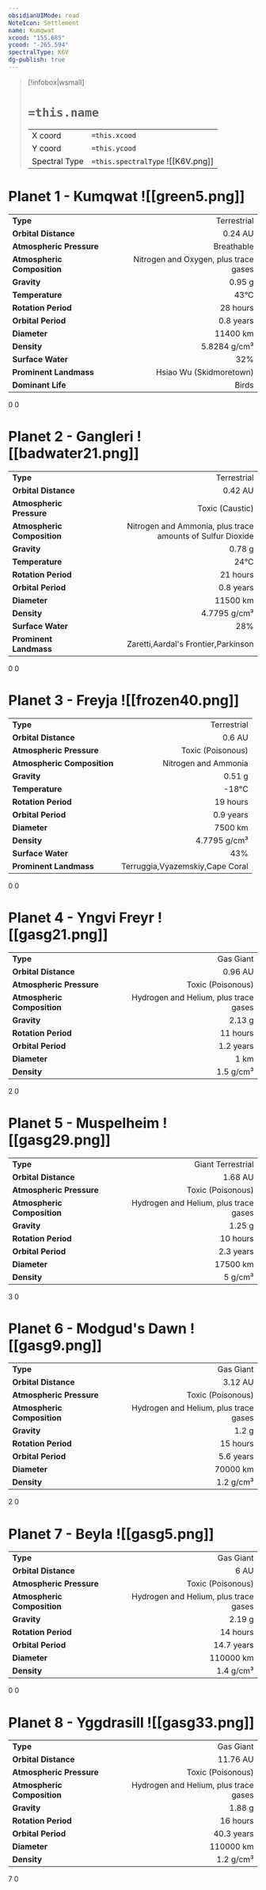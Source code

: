 ```yaml
---
obsidianUIMode: read
NoteIcon: Settlement
name: Kumqwat
xcood: "155.685"
ycood: "-265.594"
spectralType: K6V
dg-publish: true
---
```

> [!infobox|wsmall]
> # `=this.name`
> | | |
> | - | - |
> | X coord | `=this.xcood` |
> | Y coord| `=this.ycood` |
> | Spectral Type | `=this.spectralType` ![[K6V.png]] |

# Planet 1 - Kumqwat ![[green5.png]]
|                             |                           |
| --------------------------- | -------------------------:|
| **Type**                    |             Terrestrial |
| **Orbital Distance**        |   0.24 AU |
| **Atmospheric Pressure**    |       Breathable |
| **Atmospheric Composition** |      Nitrogen and Oxygen, plus trace gases |
| **Gravity**                 |        0.95 g |
| **Temperature**             |    43°C |
| **Rotation Period**         |  28 hours |
| **Orbital Period** | 0.8 years |
| **Diameter**                |      11400 km | 
| **Density**                 |    5.8284 g/cm³ |
| **Surface Water**           |           32% | 
| **Prominent Landmass**      |         Hsiao Wu (Skidmoretown) | 
| **Dominant Life**           |         Birds |



0
0



# Planet 2 - Gangleri ![[badwater21.png]]
|                             |                           |
| --------------------------- | -------------------------:|
| **Type**                    |             Terrestrial |
| **Orbital Distance**        |   0.42 AU |
| **Atmospheric Pressure**    |       Toxic (Caustic) |
| **Atmospheric Composition** |      Nitrogen and Ammonia, plus trace amounts of Sulfur Dioxide |
| **Gravity**                 |        0.78 g |
| **Temperature**             |    24°C |
| **Rotation Period**         |  21 hours |
| **Orbital Period** | 0.8 years |
| **Diameter**                |      11500 km | 
| **Density**                 |    4.7795 g/cm³ |
| **Surface Water**           |           28% | 
| **Prominent Landmass**      |         Zaretti,Aardal's Frontier,Parkinson | 



0
0



# Planet 3 - Freyja ![[frozen40.png]]
|                             |                           |
| --------------------------- | -------------------------:|
| **Type**                    |             Terrestrial |
| **Orbital Distance**        |   0.6 AU |
| **Atmospheric Pressure**    |       Toxic (Poisonous) |
| **Atmospheric Composition** |      Nitrogen and Ammonia |
| **Gravity**                 |        0.51 g |
| **Temperature**             |    -18°C |
| **Rotation Period**         |  19 hours |
| **Orbital Period** | 0.9 years |
| **Diameter**                |      7500 km | 
| **Density**                 |    4.7795 g/cm³ |
| **Surface Water**           |           43% | 
| **Prominent Landmass**      |         Terruggia,Vyazemskiy,Cape Coral | 



0
0



# Planet 4 - Yngvi Freyr ![[gasg21.png]]
|                             |                           |
| --------------------------- | -------------------------:|
| **Type**                    |             Gas Giant |
| **Orbital Distance**        |   0.96 AU |
| **Atmospheric Pressure**    |       Toxic (Poisonous) |
| **Atmospheric Composition** |      Hydrogen and Helium, plus trace gases |
| **Gravity**                 |        2.13 g |
| **Rotation Period**         |  11 hours |
| **Orbital Period** | 1.2 years |
| **Diameter**                |      1 km | 
| **Density**                 |    1.5 g/cm³ |



2
0



# Planet 5 - Muspelheim ![[gasg29.png]]
|                             |                           |
| --------------------------- | -------------------------:|
| **Type**                    |             Giant Terrestrial |
| **Orbital Distance**        |   1.68 AU |
| **Atmospheric Pressure**    |       Toxic (Poisonous) |
| **Atmospheric Composition** |      Hydrogen and Helium, plus trace gases |
| **Gravity**                 |        1.25 g |
| **Rotation Period**         |  10 hours |
| **Orbital Period** | 2.3 years |
| **Diameter**                |      17500 km | 
| **Density**                 |    5 g/cm³ |



3
0



# Planet 6 - Modgud's Dawn ![[gasg9.png]]
|                             |                           |
| --------------------------- | -------------------------:|
| **Type**                    |             Gas Giant |
| **Orbital Distance**        |   3.12 AU |
| **Atmospheric Pressure**    |       Toxic (Poisonous) |
| **Atmospheric Composition** |      Hydrogen and Helium, plus trace gases |
| **Gravity**                 |        1.2 g |
| **Rotation Period**         |  15 hours |
| **Orbital Period** | 5.6 years |
| **Diameter**                |      70000 km | 
| **Density**                 |    1.2 g/cm³ |



2
0



# Planet 7 - Beyla ![[gasg5.png]]
|                             |                           |
| --------------------------- | -------------------------:|
| **Type**                    |             Gas Giant |
| **Orbital Distance**        |   6 AU |
| **Atmospheric Pressure**    |       Toxic (Poisonous) |
| **Atmospheric Composition** |      Hydrogen and Helium, plus trace gases |
| **Gravity**                 |        2.19 g |
| **Rotation Period**         |  14 hours |
| **Orbital Period** | 14.7 years |
| **Diameter**                |      110000 km | 
| **Density**                 |    1.4 g/cm³ |



0
0



# Planet 8 - Yggdrasill ![[gasg33.png]]
|                             |                           |
| --------------------------- | -------------------------:|
| **Type**                    |             Gas Giant |
| **Orbital Distance**        |   11.76 AU |
| **Atmospheric Pressure**    |       Toxic (Poisonous) |
| **Atmospheric Composition** |      Hydrogen and Helium, plus trace gases |
| **Gravity**                 |        1.88 g |
| **Rotation Period**         |  16 hours |
| **Orbital Period** | 40.3 years |
| **Diameter**                |      110000 km | 
| **Density**                 |    1.2 g/cm³ |



7
0



